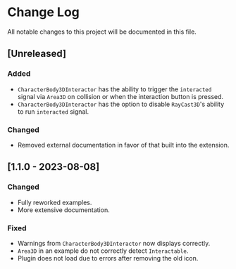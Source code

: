 # Change Log

All notable changes to this project will be documented in this file.

## [Unreleased]

### Added

- `CharacterBody3DInteractor` has the ability to trigger the `interacted` signal via `Area3D` on collision or when the interaction button is pressed.
- `CharacterBody3DInteractor` has the option to disable `RayCast3D`'s ability to run `interacted` signal.

### Changed

- Removed external documentation in favor of that built into the extension.

## [1.1.0 - 2023-08-08]

### Changed

- Fully reworked examples.
- More extensive documentation.

### Fixed

- Warnings from `CharacterBody3DInteractor` now displays correctly.
- `Area3D` in an example do not correctly detect `Interactable`.
- Plugin does not load due to errors after removing the old icon.
